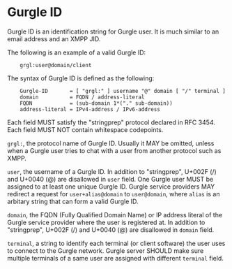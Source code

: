 # Gurgle ID

Gurgle ID is an identification string for Gurgle user. It is much similar to an email address and an XMPP JID.

The following is an example of a valid Gurgle ID:

```
    grgl:user@domain/client
```

The syntax of Gurgle ID is defined as the following:

```
    Gurgle-ID       = [ "grgl:" ] username "@" domain [ "/" terminal ]
    domain          = FQDN / address-literal
    FQDN            = (sub-domain 1*("." sub-domain))
    address-literal = IPv4-address / IPv6-address
```

Each field MUST satisfy the "stringprep" protocol declared in RFC 3454. Each field MUST NOT contain whitespace codepoints.

`grgl:`, the protocol name of Gurgle ID. Usually it MAY be omitted, unless when a Gurgle user tries to chat with a user from another protocol such as XMPP.

`user`, the username of a Gurgle ID. In addition to "stringprep", U+002F (/) and U+0040 (@) are disallowed in `user` field. One Gurgle user MUST be assigned to at least one unique Gurgle ID. Gurgle service providers MAY redirect a request for `user+alias@domain` to `user@domain`, where `alias` is an arbitary string that can form a valid Gurgle ID.

`domain`, the FQDN (Fully Qualified Domain Name) or IP address literal of the Gurgle service provider where the user is registered at. In addition to "stringprep", U+002F (/) and U+0040 (@) are disallowed in `domain` field.

`terminal`, a string to identify each terminal (or client software) the user uses to connect to the Gurgle network. Gurgle server SHOULD make sure multiple terminals of a same user are assigned with different `terminal` field.
